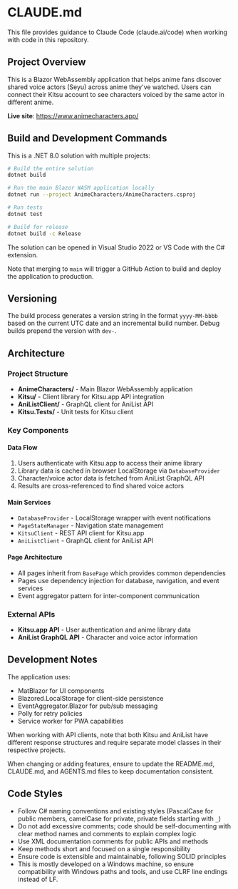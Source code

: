 # CLAUDE.md

This file provides guidance to Claude Code (claude.ai/code) when working with code in this repository.

## Project Overview

This is a Blazor WebAssembly application that helps anime fans discover shared voice actors (Seyu) across anime they've watched. Users can connect their Kitsu account to see characters voiced by the same actor in different anime.

**Live site**: https://www.animecharacters.app/

## Build and Development Commands

This is a .NET 8.0 solution with multiple projects:

```bash
# Build the entire solution
dotnet build

# Run the main Blazor WASM application locally
dotnet run --project AnimeCharacters/AnimeCharacters.csproj

# Run tests
dotnet test

# Build for release
dotnet build -c Release
```

The solution can be opened in Visual Studio 2022 or VS Code with the C# extension.

Note that merging to `main` will trigger a GitHub Action to build and deploy the application to production.

## Versioning

The build process generates a version string in the format `yyyy-MM-bbbb` based on the current UTC date and an incremental build number.
Debug builds prepend the version with `dev-`.

## Architecture

### Project Structure
- **AnimeCharacters/** - Main Blazor WebAssembly application
- **Kitsu/** - Client library for Kitsu.app API integration
- **AniListClient/** - GraphQL client for AniList API
- **Kitsu.Tests/** - Unit tests for Kitsu client

### Key Components

#### Data Flow
1. Users authenticate with Kitsu.app to access their anime library
2. Library data is cached in browser LocalStorage via `DatabaseProvider`
3. Character/voice actor data is fetched from AniList GraphQL API
4. Results are cross-referenced to find shared voice actors

#### Main Services
- `DatabaseProvider` - LocalStorage wrapper with event notifications
- `PageStateManager` - Navigation state management
- `KitsuClient` - REST API client for Kitsu.app
- `AniListClient` - GraphQL client for AniList API

#### Page Architecture
- All pages inherit from `BasePage` which provides common dependencies
- Pages use dependency injection for database, navigation, and event services
- Event aggregator pattern for inter-component communication

### External APIs
- **Kitsu.app API** - User authentication and anime library data
- **AniList GraphQL API** - Character and voice actor information

## Development Notes

The application uses:
- MatBlazor for UI components
- Blazored.LocalStorage for client-side persistence
- EventAggregator.Blazor for pub/sub messaging
- Polly for retry policies
- Service worker for PWA capabilities

When working with API clients, note that both Kitsu and AniList have different response structures and require separate model classes in their respective projects.

When changing or adding features, ensure to update the README.md, CLAUDE.md, and AGENTS.md files to keep documentation consistent.

## Code Styles
- Follow C# naming conventions and existing styles (PascalCase for public members, camelCase for private, private fields starting with `_`)
- Do not add excessive comments; code should be self-documenting with clear method names and comments to explain complex logic
- Use XML documentation comments for public APIs and methods
- Keep methods short and focused on a single responsibility
- Ensure code is extensible and maintainable, following SOLID principles
- This is mostly developed on a Windows machine, so ensure compatibility with Windows paths and tools, and use CLRF line endings instead of LF.